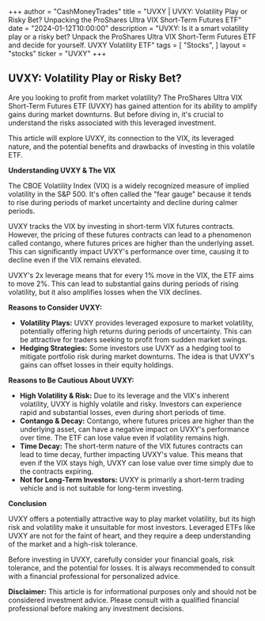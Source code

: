 +++
author = "CashMoneyTrades"
title = "UVXY |  UVXY: Volatility Play or Risky Bet? Unpacking the ProShares Ultra VIX Short-Term Futures ETF"
date = "2024-01-12T10:00:00"
description = "UVXY: Is it a smart volatility play or a risky bet?  Unpack the ProShares Ultra VIX Short-Term Futures ETF and decide for yourself.  UVXY Volatility ETF"
tags = [
"Stocks",
]
layout = "stocks"
ticker = "UVXY"
+++
        


## UVXY: Volatility Play or Risky Bet?

Are you looking to profit from market volatility? The ProShares Ultra VIX Short-Term Futures ETF (UVXY) has gained attention for its ability to amplify gains during market downturns. But before diving in, it's crucial to understand the risks associated with this leveraged investment. 

This article will explore UVXY, its connection to the VIX, its leveraged nature, and the potential benefits and drawbacks of investing in this volatile ETF. 

**Understanding UVXY & The VIX**

The CBOE Volatility Index (VIX) is a widely recognized measure of implied volatility in the S&P 500. It's often called the "fear gauge" because it tends to rise during periods of market uncertainty and decline during calmer periods. 

UVXY tracks the VIX by investing in short-term VIX futures contracts. However, the pricing of these futures contracts can lead to a phenomenon called contango, where futures prices are higher than the underlying asset. This can significantly impact UVXY's performance over time, causing it to decline even if the VIX remains elevated. 

UVXY's 2x leverage means that for every 1% move in the VIX, the ETF aims to move 2%. This can lead to substantial gains during periods of rising volatility, but it also amplifies losses when the VIX declines. 

**Reasons to Consider UVXY:**

* **Volatility Plays:** UVXY provides leveraged exposure to market volatility, potentially offering high returns during periods of uncertainty. This can be attractive for traders seeking to profit from sudden market swings.
* **Hedging Strategies:** Some investors use UVXY as a hedging tool to mitigate portfolio risk during market downturns. The idea is that UVXY's gains can offset losses in their equity holdings. 

**Reasons to Be Cautious About UVXY:**

* **High Volatility & Risk:** Due to its leverage and the VIX's inherent volatility, UVXY is highly volatile and risky. Investors can experience rapid and substantial losses, even during short periods of time.
* **Contango & Decay:** Contango, where futures prices are higher than the underlying asset, can have a negative impact on UVXY's performance over time. The ETF can lose value even if volatility remains high.
* **Time Decay:** The short-term nature of the VIX futures contracts can lead to time decay, further impacting UVXY's value. This means that even if the VIX stays high, UVXY can lose value over time simply due to the contracts expiring.
* **Not for Long-Term Investors:** UVXY is primarily a short-term trading vehicle and is not suitable for long-term investing.

**Conclusion**

UVXY offers a potentially attractive way to play market volatility, but its high risk and volatility make it unsuitable for most investors. Leveraged ETFs like UVXY are not for the faint of heart, and they require a deep understanding of the market and a high-risk tolerance.

Before investing in UVXY, carefully consider your financial goals, risk tolerance, and the potential for losses. It is always recommended to consult with a financial professional for personalized advice. 

**Disclaimer:** This article is for informational purposes only and should not be considered investment advice. Please consult with a qualified financial professional before making any investment decisions. 

        